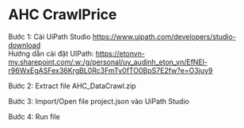 # AHC CrawlPrice
Bước 1: Cài UiPath Studio https://www.uipath.com/developers/studio-download  
Hướng dẫn cài đặt UIPath: https://etonvn-my.sharepoint.com/:w:/g/personal/uy_audinh_eton_vn/EfNEl-r96WxEgASFex36KrgBL0Rc3FmTy0fTO0BpS7E2fw?e=O3juy9

Bước 2: Extract file AHC_DataCrawl.zip  

Bước 3: Import/Open file project.json vào UiPath Studio

Bước 4: Run file
